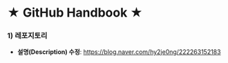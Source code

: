 # ★ GitHub Handbook ★   
### 1) 레포지토리   
* __설명(Description) 수정__: https://blog.naver.com/hy2je0ng/222263152183
